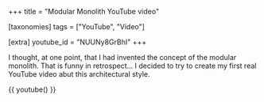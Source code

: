 +++
title = "Modular Monolith YouTube video"

[taxonomies]
tags = ["YouTube", "Video"]

[extra]
youtube_id = "NUUNy8GrBhI"
+++

I thought, at one point, that I had invented the concept of the modular monolith. That is funny in retrospect...
I decided to try to create my first real YouTube video abut this architectural style.

<!-- more -->

{{ youtube() }}
